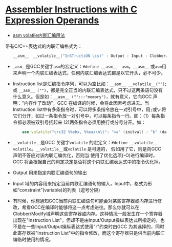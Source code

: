 # [Assembler Instructions with C Expression Operands](https://gcc.gnu.org/onlinedocs/gcc/Extended-Asm.html)

* [asm volatile内嵌汇编用法](https://blog.csdn.net/whut_gyx/article/details/39078339)

带有C/C++表达式的内联汇编格式为：

```cpp
　　__asm__　__volatile__("InSTructiON List" : Output : Input : Clobber/Modify);
```

* `_asm_` 是GCC关键字`asm`的宏定义：`#define __asm__  asm`。`__asm__`  或`asm`用来声明一个内联汇编表达式，任何内联汇编表达式都是以它开头，必不可少。
* Instruction list是汇编指令序列，可以为空比如：`__asm__ __volatile__("")`; 或 `__asm__ ("")`，都是完全正当的内联汇编表达式，只不过这两条语句没有什么意义。但是如：`__asm__ ("":::"memory")`，就有意义，它向GCC 声明：“内存作了改动”，GCC 在编译的时候，会将此因素考虑进去。当Instruction list中有多条指令时，可以将多条指令放在一对引号中，用`;`或`\n`将它们分开，如过一条指令放一对引号中，可以每条指令一行。即：（1）每条指令都必须被双引号括起来 (2)两条指令必须用换行或分号分开。如：
  
    ```cpp
        asm volatile("crc32 %%ebx, %%eax\n\t": "=a" (initval) : "b" (data), "a" (initval));
    ```

* `__volatile__`是GCC 关键字`volatile` 的宏定义：`#define __volatile__    volatile`。`__volatile__`或`volatile` 是可选的， 假如用了它，则是向GCC 声明不答应对该内联汇编优化，否则当 使用了优化选项(-O)进行编译时，GCC 将会根据自己的判定决定是否将这个内联汇编表达式中的指令优化掉。
* Output 用来指定内联汇编语句的输出
* Input 域的内容用来指定当前内联汇编语句的输入，Input中，格式为形如“constraint”(variable)的列表（逗号分隔)
* 有时候，你想通知GCC当前内联汇编语句可能会对某些寄存器或内存进行修改，希看GCC在编译时能够将这一点考虑进往。那么你就可以在Clobber/Modify域声明这些寄存器或内存。这种情况一般发生在一个寄存器出现在"Instruction List"，但却不是由Input/Output操纵表达式所指定的，也不是在一些Input/Output操纵表达式使用"r"约束时由GCC 为其选择的，同时此寄存器被"Instruction List"中的指令修改，而这个寄存器只是供当前内联汇编临时使用的情况。

